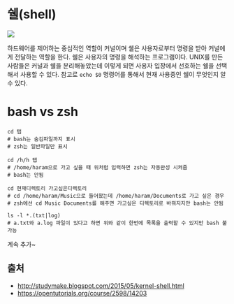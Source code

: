 # 쉘(shell)

<img src="https://lh3.googleusercontent.com/nB5xJAIqgfxJmhcv869U4iEw1Xtw78hQwXP7QNMAwTLz1zyg5G4sBrMN0zEjwz9xoXNSUMRv8hjzZzxEqDHHyv69Cxxwozm4P7MewkpejaLO86rR1XMc0PB-nD-5nGytNMPQqvQ">

하드웨어를 제어하는 중심적인 역할이 커널이며 쉘은 사용자로부터 명령을 받아 커널에게 전달하는 역할을 한다. 쉘은 사용자의 명령을 해석하는 프로그램이다. UNIX를 만든 사람들은 커널과 쉘을 분리해놓았는데 이렇게 되면 사용자 입장에서 선호하는 쉘을 선택해서 사용할 수 있다. 참고로 `echo $0` 명령어를 통해서 현재 사용중인 쉘이 무엇인지 알 수 있다.



# bash vs zsh

```shell
cd 탭
# bash는 숨김파일까지 표시
# zsh는 일반파일만 표시

cd /h/h 탭
# /home/haram으로 가고 싶을 때 위처럼 입력하면 zsh는 자동완성 시켜줌
# bash는 안됨

cd 현재디렉토리 가고싶은디렉토리
# cd /home/haram/Music으로 들어왔는데 /home/haram/Documents로 가고 싶은 경우
# zsh에선 cd Music Documents를 해주면 가고싶은 디렉토리로 바꿔지지만 bash는 안됨

ls -l *.(txt|log)
# a.txt와 a.log 파일이 있다고 하면 위와 같이 한번에 목록을 출력할 수 있지만 bash 불가능
```

계속 추가~





## 출처

* http://studymake.blogspot.com/2015/05/kernel-shell.html
* https://opentutorials.org/course/2598/14203